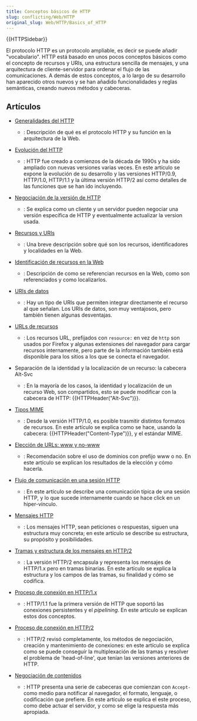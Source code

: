 ```yaml
---
title: Conceptos básicos de HTTP
slug: conflicting/Web/HTTP
original_slug: Web/HTTP/Basics_of_HTTP
---
```


{{HTTPSidebar}}

El protocolo HTTP es un protocolo ampliable, es decir se puede añadir "vocabulario". HTTP está basado en unos pocos conceptos básicos como el concepto de recursos y URIs, una estructura sencilla de mensajes, y una arquitectura de cliente-servidor para ordenar el flujo de las comunicaciones. A demás de estos conceptos, a lo largo de su desarrollo han aparecido otros nuevos y se han añadido funcionalidades y reglas semánticas, creando nuevos métodos y cabeceras.

## Artículos

- [Generalidades del HTTP](/es/docs/Web/HTTP/Overview)
  - : Descripción de qué es el protocolo HTTP y su función en la arquitectura de la Web.
- [Evolución del HTTP](/es/docs/Web/HTTP/Evolution_of_HTTP)
  - : HTTP fue creado a comienzos de la década de 1990s y ha sido ampliado con nuevas versiones varias veces. En este artículo se expone la evolución de su desarrollo y las versiones HTTP/0.9, HTTP/1.0, HTTP/1.1 y la última versión HTTP/2 así como detalles de las funciones que se han ido incluyendo.
- [Negociación de la versión de HTTP](/es/docs/Web/HTTP/Basics_of_HTTP/Negotiating_an_HTTP_version)
  - : Se explica como un cliente y un servidor pueden negociar una versión específica de HTTP y eventualmente actualizar la version usada.
- [Recursos y URIs](/es/docs/Web/HTTP/MIME_types)
  - : Una breve descripción sobre qué son los recursos, identificadores y localidades en la Web.
- [Identificación de recursos en la Web](/es/docs/orphaned/Web/HTTP/Basics_of_HTTP/Identifying_resources_on_the_Web)
  - : Descripción de como se referencian recursos en la Web, como son referenciados y como localizarlos.
- [URIs de datos](/es/docs/Web/URI/Schemes/data)
  - : Hay un tipo de URIs que permiten integrar directamente el recurso al que señalan. Los URIs de datos, son muy ventajosos, pero también tienen algunas desventajas.
- [URLs de recursos](/es/docs/Web/URI/Schemes/resource)

  - : Los recursos URL, prefijados con `resource:` en vez de `http` son usados por Firefox y algunas extensiones del navegador para cargar recursos internamente, pero parte de la información también está disponible para los sitios a los que se conecta el navegador.

- Separación de la identidad y la localización de un recurso: la cabecera Alt-Svc
  - : En la mayoría de los casos, la identidad y localización de un recurso Web, son compartidos, esto se puede modificar con la cabecera de HTTP: {{HTTPHeader("Alt-Svc")}}.
- [Tipos MIME](/es/docs/Web/HTTP/MIME_types)
  - : Desde la versión HTTP/1.0, es posible trasmitir distintos formatos de recursos. En este artículo se explica como se hace, usando la cabecera: {{HTTPHeader("Content-Type")}}, y el estándar MIME.
- [Elección de URLs: www y no-www](/es/docs/Web/URI/Authority/Choosing_between_www_and_non-www_URLs)
  - : Recomendación sobre el uso de dominios con prefijo www o no. En este artículo se explican los resultados de la elección y cómo hacerla.
- [Flujo de comunicación en una sesión HTTP](/es/docs/Web/URI/Schemes/resource)
  - : En este artículo se describe una comunicación típica de una sesión HTTP, y lo que sucede internamente cuando se hace click en un hiper-vínculo.
- [Mensajes HTTP](/es/docs/Web/HTTP/Messages)
  - : Los mensajes HTTP, sean peticiones o respuestas, siguen una estructura muy concreta; en este artículo se describe su estructura, su propósito y posibilidades.
- [Tramas y estructura de los mensajes en HTTP/2](/es/docs/Web/HTTP/Frame%20and%20message%20structure%20in%20HTTP_2)
  - : La versión HTTP/2 encapsula y representa los mensajes de HTTP/1.x pero en tramas binarias. En este artículo se explica la estructura y los campos de las tramas, su finalidad y cómo se codifica.
- [Proceso de conexión en HTTP/1.x](/es/docs/Web/HTTP/Connection_management_in_HTTP_1.x)
  - : HTTP/1.1 fue la primera versión de HTTP que soportó las conexiones persistentes y el _pipelining_. En este artículo se explican estos dos conceptos.
- [Proceso de conexión en HTTP/2](/es/docs/Web/HTTP/Connection_management_in_HTTP_1.x)
  - : HTTP/2 revisó completamente, los métodos de negociación, creación y mantenimiento de conexiones: en este artículo se explica como se puede conseguír la multiplexación de las tramas y resolver el problema de 'head-of-line', que tenían las versiones anteriores de HTTP.
- [Negociación de contenidos](/es/docs/Web/HTTP/Content_negotiation)
  - : HTTP presenta una serie de cabeceras que comienzan con `Accept-` como medio para notificar al navegador, el formato, lenguaje, o codificación que prefiere. En este artículo se explica el este proceso, como debe actuar el servidor, y como se elige la respuesta más apropiada.
